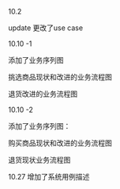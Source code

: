 10.2

update 更改了use case

10.10 -1

添加了业务序列图

挑选商品现状和改进的业务流程图

退货改进的业务流程图

10.10 -2

添加了业务序列图：

购买商品现状和改进的业务流程图

退货现状业务流程图

10.27
增加了系统用例描述
